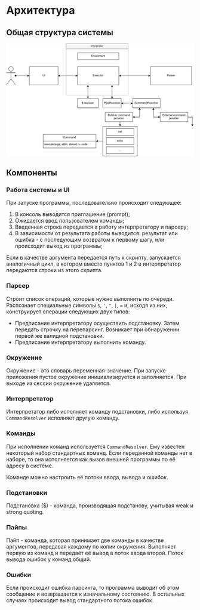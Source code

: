 # Архитектура

## Общая структура системы
    
![](./architecture.png)


## Компоненты

### Работа системы и UI

При запуске программы, последовательно происходит следующее:
1. В консоль выводится приглашение (prompt);
2. Ожидается ввод пользователем команды;
3. Введенная строка передается в работу интерпретатору и парсеру;
4. В зависимости от результата работы выводится: результат или ошибка - с последующим возвратом к первому шагу, или происходит выход из программы;

Если в качестве аргумента передается путь к скрипту, запускается аналогичный цикл, в котором вместо пунктов 1 и 2 в интерпретатор передаются строки из этого скрипта.
    
### Парсер

Строит список операций, которые нужно выполнить по очереди. Распознает специальные символы `$`, `'`, `"`, `|`, `=` и, исходя из них, конструирует операции следующих двух типов:

+ Предписание интерпретатору осуществить подстановку. Затем передать строчку на перепарсинг. Возникает при обнаружении первой же валидной подстановки.
+ Предписание интерпретатору выполнить команду.

### Окружение

Окружение - это словарь переменная-значение. При запуске приложения пустое окружение инициализируется и заполняется. При выходе из сессии окружение удаляется.

### Интерпретатор

Интерпретатор либо исполняет команду подстановки, либо используя `CommandResolver` исполняет другую команду.

### Команды

При исполнении команд используется `CommandResolver`. Ему известен некоторый набор стандартных команд.
Если переданной команды нет в наборе, то она исполняется как вызов внешней программы по её адресу в системе. 

Команде можно настроить её потоки ввода, вывода и ошибок.

### Подстановки

Подстановка ($) - команда, производящая подстанову, учитывая weak и strong quoting.

### Пайпы

Пайп - команда, которая принимает две команды в качестве аргументов, передавая каждому по копии окружения. Выполняет первую из команд и передаёт её вывод в поток ввода второй. Поток вывода ошибок у команд общий.

### Ошибки

Если происходит ошибка парсинга, то программа выводит об этом сообщение и возвращается к изначальному состоянию. В остальных случаях происходит вывод стандартного потока ошибок.

